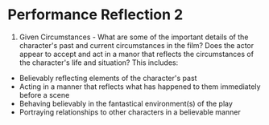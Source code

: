 # Performance Reflection 2

1. Given Circumstances - What are some of the important details of the character's past and current circumstances in the film? Does the actor appear to accept and act in a manor that reflects the circumstances of the character's life and situation? This includes:

-   Believably reflecting elements of the character's past
-   Acting in a manner that reflects what has happened to them immediately before a scene
-   Behaving believably in the fantastical environment(s) of the play
-   Portraying relationships to other characters in a believable manner


<!--stackedit_data:
eyJoaXN0b3J5IjpbLTIwODEzNzY2MDldfQ==
-->
